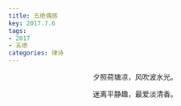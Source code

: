 ```yaml
---
title: 五绝偶感
key: 2017.7.6
tags: 
- 2017
- 五绝
categories: 律诗
---
```


<p align="center">夕照荷塘凉，风吹波水光。
</p>
<p align="center">迷离平静趣，最爱淡清香。
</p>
